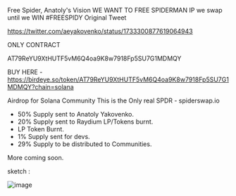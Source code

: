 Free Spider, Anatoly's Vision
WE WANT TO FREE SPIDERMAN IP we swap until we WIN #FREESPIDY
Original Tweet

https://twitter.com/aeyakovenko/status/1733300877619064943

ONLY CONTRACT

AT79ReYU9XtHUTF5vM6Q4oa9K8w7918Fp5SU7G1MDMQY

BUY HERE - https://birdeye.so/token/AT79ReYU9XtHUTF5vM6Q4oa9K8w7918Fp5SU7G1MDMQY?chain=solana

Airdrop for Solana Community
This is the Only real SPDR - spiderswap.io


- 50% Supply sent to Anatoly Yakovenko.
- 20% Supply sent to Raydium LP/Tokens burnt.
- LP Token Burnt.
- 1% Supply sent for devs.
- 29% Supply to be distributed to Communities.


More coming soon.

sketch :

![image](https://github.com/itsmodsiw/spidy/assets/29111227/fb0adcae-1895-4524-9e29-7f305374a589)

